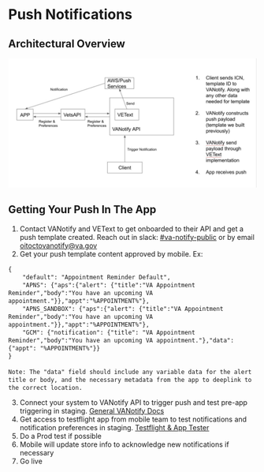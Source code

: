 # Push Notifications

## Architectural Overview

![](../../../../static/img/backend/MobilePush.jpg)

## Getting Your Push In The App

1. Contact VANotify and VEText to get onboarded to their API and get a push template created. Reach out in slack: [#va-notify-public](https://dsva.slack.com/archives/C01CSM3EZGT) or by email [oitoctovanotify@va.gov](oitoctovanotify@va.gov)
2. Get your push template content approved by mobile. Ex:
```
{
	"default": "Appointment Reminder Default",
	"APNS": {"aps":{"alert": {"title":"VA Appointment Reminder","body":"You have an upcoming VA appointment."}},"appt":"%APPOINTMENT%"},
    "APNS_SANDBOX": {"aps":{"alert": {"title":"VA Appointment Reminder","body":"You have an upcoming VA appointment."}},"appt":"%APPOINTMENT%"},
	"GCM": {"notification": {"title": "VA Appointment Reminder","body":"You have an upcoming VA appointment."},"data": {"appt": "%APPOINTMENT%"}}
}

Note: The "data" field should include any variable data for the alert title or body, and the necessary metadata from the app to deeplink to the correct location. 
```

3. Connect your system to VANotify API to trigger push and test pre-app triggering in staging. [General VANotify Docs](https://notifications.va.gov/)
4. Get access to testflight app from mobile team to test notifications and notification preferences in staging. [Testflight & App Tester](../../../QA/Resources.md/#testflight--apptester)
5. Do a Prod test if possible
6. Mobile will update store info to acknowledge new notifications if necessary
7. Go live

